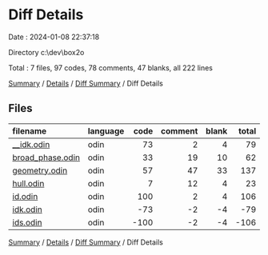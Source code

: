# Diff Details

Date : 2024-01-08 22:37:18

Directory c:\\dev\\box2o

Total : 7 files,  97 codes, 78 comments, 47 blanks, all 222 lines

[Summary](results.md) / [Details](details.md) / [Diff Summary](diff.md) / Diff Details

## Files
| filename | language | code | comment | blank | total |
| :--- | :--- | ---: | ---: | ---: | ---: |
| [__idk.odin](/__idk.odin) | odin | 73 | 2 | 4 | 79 |
| [broad_phase.odin](/broad_phase.odin) | odin | 33 | 19 | 10 | 62 |
| [geometry.odin](/geometry.odin) | odin | 57 | 47 | 33 | 137 |
| [hull.odin](/hull.odin) | odin | 7 | 12 | 4 | 23 |
| [id.odin](/id.odin) | odin | 100 | 2 | 4 | 106 |
| [idk.odin](/idk.odin) | odin | -73 | -2 | -4 | -79 |
| [ids.odin](/ids.odin) | odin | -100 | -2 | -4 | -106 |

[Summary](results.md) / [Details](details.md) / [Diff Summary](diff.md) / Diff Details